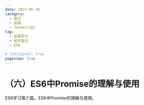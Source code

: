 ```yaml
---
date: 2023-06-28
category:
  - 笔记
  - 前端
  - Javascript
tag:
  - 前端学习
  - 知识笔记
  - ES6

# isOriginal: true
pageview: true
---
```


# **（六）ES6中Promise的理解与使用**

ES6学习第六篇，ES6中Promise的理解与使用。
<!-- more -->
